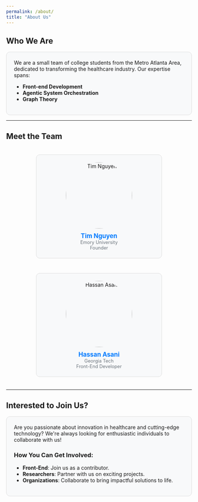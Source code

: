 ```yaml
---
permalink: /about/
title: "About Us"
---
```


## Who We Are
<div style="max-width: 800px; margin: 0 auto; padding: 20px; border: 1px solid #ddd; border-radius: 10px; background-color: #f8f9fa;">
  We are a small team of college students from the Metro Atlanta Area, dedicated to transforming the healthcare industry. Our expertise spans:
  <ul>
    <li><strong>Front-end Development</strong></li>
    <li><strong>Agentic System Orchestration</strong></li>
    <li><strong>Graph Theory</strong></li>
  </ul>
</div>

---

## Meet the Team

<div style="display: flex; flex-wrap: wrap; justify-content: center; gap: 40px; padding: 20px; max-width: 1000px; margin: 0 auto;">

<!-- Team Member 1 -->
<div style="text-align: center; width: 300px; padding: 20px; border: 1px solid #ddd; border-radius: 10px; background-color: #f8f9fa;">
  <img width="180px" height="180px" style="border-radius: 50%; object-fit: cover;" alt="Tim Nguyen" src="https://github.com/user-attachments/assets/535a4be4-8ab5-44dc-ab39-854a544bd152" />
  <div style="margin-top: 10px;">
    <a href="https://www.linkedin.com/in/tim-nguyen-298b63221/" style="text-decoration: none; color: #007bff; font-weight: bold; font-size: 1.2em;">Tim Nguyen</a>
  </div>
  <div style="color: #6c757d; font-size: 0.9em;">Emory University</div>
  <div style="color: #6c757d; font-size: 0.9em;">Founder</div>
</div>

<!-- Team Member 2 -->
<div style="text-align: center; width: 300px; padding: 20px; border: 1px solid #ddd; border-radius: 10px; background-color: #f8f9fa;">
  <img width="180px" height="180px" style="border-radius: 50%; object-fit: cover;" alt="Hassan Asani" src="https://github.com/user-attachments/assets/5303d612-8a4e-423a-86c3-5b4f6d5b8589" />
  <div style="margin-top: 10px;">
    <a href="https://www.linkedin.com/in/hassanasani/" style="text-decoration: none; color: #007bff; font-weight: bold; font-size: 1.2em;">Hassan Asani</a>
  </div>
  <div style="color: #6c757d; font-size: 0.9em;">Georgia Tech</div>
  <div style="color: #6c757d; font-size: 0.9em;">Front-End Developer</div>
</div>

</div>

---

## Interested to Join Us?
<div style="max-width: 800px; margin: 0 auto; padding: 20px; border: 1px solid #ddd; border-radius: 10px; background-color: #f8f9fa;">
Are you passionate about innovation in healthcare and cutting-edge technology? We're always looking for enthusiastic individuals to collaborate with us!

### How You Can Get Involved:
- **Front-End**: Join us as a contributor.
- **Researchers**: Partner with us on exciting projects.
- **Organizations**: Collaborate to bring impactful solutions to life.
</div>
